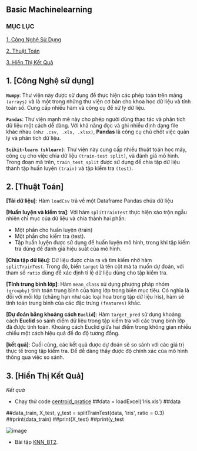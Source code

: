 ## Basic Machinelearning 
### MỤC LỤC 

[1. Công Nghệ Sử Dụng](#CongNgheSuDung)

[2. Thuật Toán](#ThuatToan)

[3. Hiển Thị Kết Quả](#hienthiketqua)


<a name ="CongNgheSuDung"></a>
## 1. [Công Nghệ sữ dụng]
**`Numpy`**: Thư viện này được sử dụng để thực hiện các phép toán trên mảng `(arrays)` và là một trong những thư viện cơ bản cho khoa học dữ liệu và tính toán số. Cung cấp nhiều hàm và công cụ để xử lý dữ liệu.

**`Pandas`**: Thư viện mạnh mẽ này cho phép người dùng thao tác và phân tích dữ liệu một cách dễ dàng. Với khả năng đọc và ghi nhiều định dạng file khác nhau `(như .csv, .xls, .xlsx)`, **Pandas** là công cụ chủ chốt việc quản lý và phân tích dữ liệu.

**`Scikit-learn (sklearn)`**: Thư viện này cung cấp nhiều thuật toán học máy, công cụ cho việc chia dữ liệu `(train-test split)`, và đánh giá mô hình. Trong đoạn mã trên, `train_test_split` được sử dụng để chia tập dữ liệu thành tập huấn luyện `(train)` và tập kiểm tra `(test)`.

<a name ="ThuatToan"></a>
## 2. [Thuật Toán]
**[Tải dữ liệu]**: Hàm `loadCsv` trả về một Dataframe Pandas chứa dữ liệu

**[Huấn luyện và kiểm tra]**: Với hàm `splitTrainTest` thực hiện xáo trộn ngẫu nhiên chỉ mục của dữ liệu và chia thành hai phần: 
- Một phần cho huấn luyện (train)
- Một phần cho kiểm tra (test). 
- Tập huấn luyện được sử dụng để huấn luyện mô hình, trong khi tập kiểm tra dùng để đánh giá hiệu suất của mô hình.

**[Chia tập dữ liệu]**: Dữ liệu được chia ra và tìm kiếm nhờ hàm `splitTrainTest`. Trong đó, biến `target` là tên cột mà ta muốn dự đoán, với tham số `ratio` dùng để xác định tỉ lệ dữ liệu dùng cho tập kiểm tra.

**[Tính trung bình lớp]**: Hàm `mean_class` sử dụng phương pháp nhóm `(groupby)` tính toán trung bình của từng lớp trong biến mục tiêu. Có nghĩa là đối với mỗi lớp (chẳng hạn như các loại hoa trong tập dữ liệu Iris), hàm sẽ tính toán trung bình của các đặc trưng `(features)` khác.

**[Dự đoán bằng khoảng cách `Euclid`]**: Hàm `target_pred` sử dụng khoảng cách **Euclid** so sánh điểm dữ liệu trong tập kiểm tra với các trung bình lớp đã được tính toán. Khoảng cách Euclid giữa hai điểm trong không gian nhiều chiều một cách hiệu quả để đo độ tương đồng.

**[kết quả]**: Cuối cùng, các kết quả được dự đoán sẽ so sánh với các giá trị thực tế trong tập kiểm tra. Để dễ dàng thấy được độ chính xác của mô hình thông qua việc so sánh. 

<a name ="hienthiketqua"></a>
 ## 3. [Hiển Thị Kết Quả]

*Kết quả*
- Chạy thử code [centroid_pratice](https://github.com/DucThanh21/Machinelearning/blob/main/MachinelearningLab3/Centroid_practice.ipynb)
##data = loadExcel('Iris.xls')
##data

##data_train, X_test, y_test = splitTrainTest(data, 'iris', ratio = 0.3)
##print(data_train)
##print(X_test)
##print(y_test


![image](https://github.com/user-attachments/assets/e558cf5c-4847-4021-b698-708d5ee1776d)



- Bài tập [KNN_BT2](https://github.com/DucThanh21/Machinelearning/blob/main/MachinelearningLab3/KNN_BT2-practice.ipynb).



